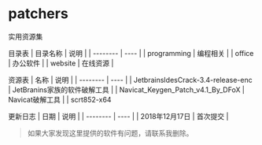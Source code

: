 # patchers

实用资源集

目录表
| 目录名称 | 说明 |
| -------- | ---- |
| programming | 编程相关 |
| office | 办公软件 |
| website | 在线资源 |

资源表
| 名称 | 说明 |
| -------- | ---- |
| JetbrainsIdesCrack-3.4-release-enc | JetBranins家族的软件破解工具 |
| Navicat_Keygen_Patch_v4.1_By_DFoX | Navicat破解工具 |
| scrt852-x64


更新日志
| 日期 | 说明 |
| -------- | ---- |
| 2018年12月17日 | 首次提交 |

> 如果大家发现这里提供的软件有问题，请联系我删除。
